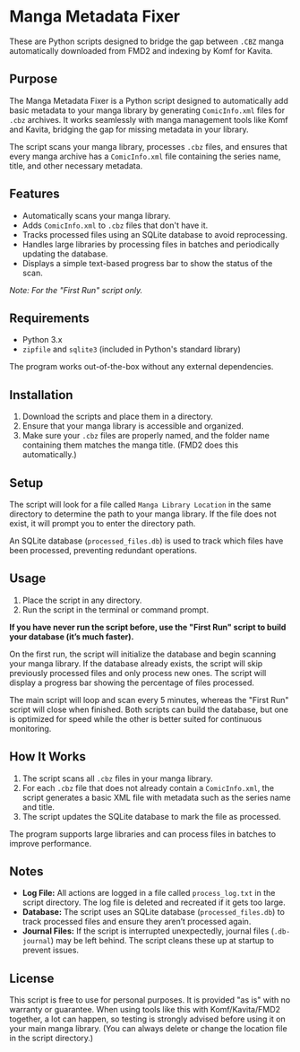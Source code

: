 <h1>Manga Metadata Fixer</h1>

<p>These are Python scripts designed to bridge the gap between <code>.CBZ</code> manga automatically downloaded from FMD2 and indexing by Komf for Kavita.</p>

<h2>Purpose</h2>
<p>The Manga Metadata Fixer is a Python script designed to automatically add basic metadata to your manga library by generating <code>ComicInfo.xml</code> files for <code>.cbz</code> archives. It works seamlessly with manga management tools like Komf and Kavita, bridging the gap for missing metadata in your library.</p>
<p>The script scans your manga library, processes <code>.cbz</code> files, and ensures that every manga archive has a <code>ComicInfo.xml</code> file containing the series name, title, and other necessary metadata.</p>

<h2>Features</h2>
<ul>
  <li>Automatically scans your manga library.</li>
  <li>Adds <code>ComicInfo.xml</code> to <code>.cbz</code> files that don't have it.</li>
  <li>Tracks processed files using an SQLite database to avoid reprocessing.</li>
  <li>Handles large libraries by processing files in batches and periodically updating the database.</li>
  <li>Displays a simple text-based progress bar to show the status of the scan.</li>
</ul>
<p><em>Note: For the "First Run" script only.</em></p>

<h2>Requirements</h2>
<ul>
  <li>Python 3.x</li>
  <li><code>zipfile</code> and <code>sqlite3</code> (included in Python's standard library)</li>
</ul>
<p>The program works out-of-the-box without any external dependencies.</p>

<h2>Installation</h2>
<ol>
  <li>Download the scripts and place them in a directory.</li>
  <li>Ensure that your manga library is accessible and organized.</li>
  <li>Make sure your <code>.cbz</code> files are properly named, and the folder name containing them matches the manga title. (FMD2 does this automatically.)</li>
</ol>

<h2>Setup</h2>
<p>The script will look for a file called <code>Manga Library Location</code> in the same directory to determine the path to your manga library. If the file does not exist, it will prompt you to enter the directory path.</p>
<p>An SQLite database (<code>processed_files.db</code>) is used to track which files have been processed, preventing redundant operations.</p>

<h2>Usage</h2>
<ol>
  <li>Place the script in any directory.</li>
  <li>Run the script in the terminal or command prompt.</li>
</ol>
<p><strong>If you have never run the script before, use the "First Run" script to build your database (it’s much faster).</strong></p>
<p>On the first run, the script will initialize the database and begin scanning your manga library. If the database already exists, the script will skip previously processed files and only process new ones. The script will display a progress bar showing the percentage of files processed.</p>
<p>The main script will loop and scan every 5 minutes, whereas the "First Run" script will close when finished. Both scripts can build the database, but one is optimized for speed while the other is better suited for continuous monitoring.</p>

<h2>How It Works</h2>
<ol>
  <li>The script scans all <code>.cbz</code> files in your manga library.</li>
  <li>For each <code>.cbz</code> file that does not already contain a <code>ComicInfo.xml</code>, the script generates a basic XML file with metadata such as the series name and title.</li>
  <li>The script updates the SQLite database to mark the file as processed.</li>
</ol>
<p>The program supports large libraries and can process files in batches to improve performance.</p>

<h2>Notes</h2>
<ul>
  <li><strong>Log File:</strong> All actions are logged in a file called <code>process_log.txt</code> in the script directory. The log file is deleted and recreated if it gets too large.</li>
  <li><strong>Database:</strong> The script uses an SQLite database (<code>processed_files.db</code>) to track processed files and ensure they aren’t processed again.</li>
  <li><strong>Journal Files:</strong> If the script is interrupted unexpectedly, journal files (<code>.db-journal</code>) may be left behind. The script cleans these up at startup to prevent issues.</li>
</ul>

<h2>License</h2>
<p>This script is free to use for personal purposes. It is provided "as is" with no warranty or guarantee. When using tools like this with Komf/Kavita/FMD2 together, a lot can happen, so testing is strongly advised before using it on your main manga library. (You can always delete or change the location file in the script directory.)</p>
